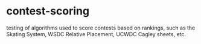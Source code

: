 contest-scoring
===============

testing of algorithms used to score contests based on rankings, such as the Skating System, WSDC Relative Placement, UCWDC Cagley sheets, etc.
